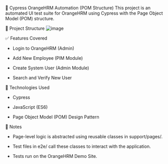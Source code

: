 🧪 Cypress OrangeHRM Automation (POM Structure)
This project is an automated UI test suite for OrangeHRM using Cypress with the Page Object Model (POM) structure.

📁 Project Structure
![image](https://github.com/user-attachments/assets/43008efb-b075-4b48-bfb0-70efca2195b9)


✅ Features Covered
* Login to OrangeHRM (Admin)

* Add New Employee (PIM Module)

* Create System User (Admin Module)

* Search and Verify New User

🧱 Technologies Used
* Cypress

* JavaScript (ES6)

* Page Object Model (POM) Design Pattern

📌 Notes
* Page-level logic is abstracted using reusable classes in support/pages/.

* Test files in e2e/ call these classes to interact with the application.

* Tests run on the OrangeHRM Demo Site.
